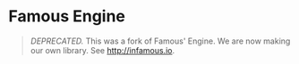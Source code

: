 Famous Engine
=================

> *DEPRECATED.* This was a fork of Famous' Engine. We are now making our own library. See http://infamous.io.
